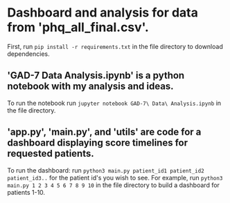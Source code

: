 # Dashboard and analysis for data from 'phq_all_final.csv'. 
First, run ```pip install -r requirements.txt``` in the file directory to download dependencies.

## 'GAD-7 Data Analysis.ipynb' is a python notebook with my analysis and ideas.

To run the notebook run ```jupyter notebook GAD-7\ Data\ Analysis.ipynb``` in the file directory. 

## 'app.py', 'main.py', and 'utils' are code for a dashboard displaying score timelines for requested patients.

To run the dashboard: run ```python3 main.py patient_id1 patient_id2 patient_id3..```
for the patient id's you wish to see. For example, run
```python3 main.py 1 2 3 4 5 6 7 8 9 10``` in the file directory to build a dashboard for patients 1-10.
